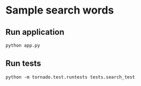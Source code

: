 # Sample search words

## Run application
    python app.py

## Run tests
    python -m tornado.test.runtests tests.search_test
